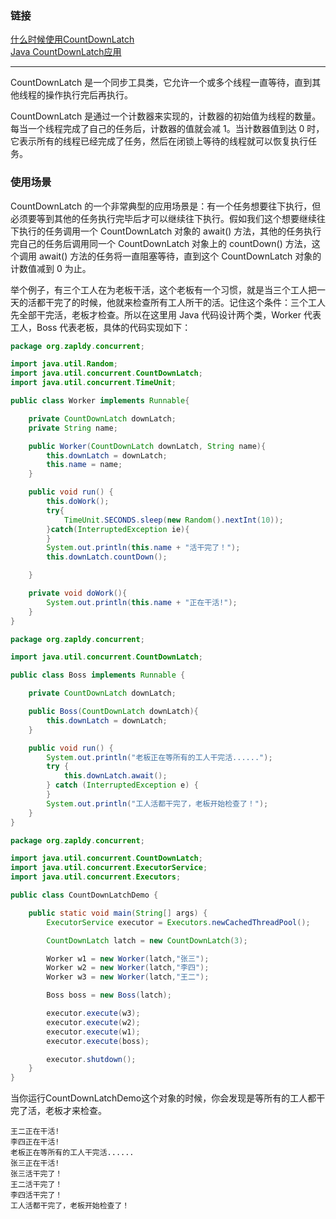 ### 链接

[什么时候使用CountDownLatch](http://www.importnew.com/15731.html)  
[Java CountDownLatch应用](http://zapldy.iteye.com/blog/746458)

---

CountDownLatch 是一个同步工具类，它允许一个或多个线程一直等待，直到其他线程的操作执行完后再执行。

CountDownLatch 是通过一个计数器来实现的，计数器的初始值为线程的数量。每当一个线程完成了自己的任务后，计数器的值就会减 1。当计数器值到达 0 时，它表示所有的线程已经完成了任务，然后在闭锁上等待的线程就可以恢复执行任务。

### 使用场景

CountDownLatch 的一个非常典型的应用场景是：有一个任务想要往下执行，但必须要等到其他的任务执行完毕后才可以继续往下执行。假如我们这个想要继续往下执行的任务调用一个 CountDownLatch 对象的 await() 方法，其他的任务执行完自己的任务后调用同一个 CountDownLatch 对象上的 countDown() 方法，这个调用 await() 方法的任务将一直阻塞等待，直到这个 CountDownLatch 对象的计数值减到 0 为止。

举个例子，有三个工人在为老板干活，这个老板有一个习惯，就是当三个工人把一天的活都干完了的时候，他就来检查所有工人所干的活。记住这个条件：三个工人先全部干完活，老板才检查。所以在这里用 Java 代码设计两个类，Worker 代表工人，Boss 代表老板，具体的代码实现如下：

```java
package org.zapldy.concurrent;

import java.util.Random;
import java.util.concurrent.CountDownLatch;
import java.util.concurrent.TimeUnit;

public class Worker implements Runnable{

	private CountDownLatch downLatch;
	private String name;

	public Worker(CountDownLatch downLatch, String name){
		this.downLatch = downLatch;
		this.name = name;
	}

	public void run() {
		this.doWork();
		try{
			TimeUnit.SECONDS.sleep(new Random().nextInt(10));
		}catch(InterruptedException ie){
		}
		System.out.println(this.name + "活干完了！");
		this.downLatch.countDown();

	}

	private void doWork(){
		System.out.println(this.name + "正在干活!");
	}
}
```

```java
package org.zapldy.concurrent;

import java.util.concurrent.CountDownLatch;

public class Boss implements Runnable {

	private CountDownLatch downLatch;

	public Boss(CountDownLatch downLatch){
		this.downLatch = downLatch;
	}

	public void run() {
		System.out.println("老板正在等所有的工人干完活......");
		try {
			this.downLatch.await();
		} catch (InterruptedException e) {
		}
		System.out.println("工人活都干完了，老板开始检查了！");
	}
}
```

```java
package org.zapldy.concurrent;

import java.util.concurrent.CountDownLatch;
import java.util.concurrent.ExecutorService;
import java.util.concurrent.Executors;

public class CountDownLatchDemo {

	public static void main(String[] args) {
		ExecutorService executor = Executors.newCachedThreadPool();

		CountDownLatch latch = new CountDownLatch(3);

		Worker w1 = new Worker(latch,"张三");
		Worker w2 = new Worker(latch,"李四");
		Worker w3 = new Worker(latch,"王二");

		Boss boss = new Boss(latch);

		executor.execute(w3);
		executor.execute(w2);
		executor.execute(w1);
		executor.execute(boss);

		executor.shutdown();
	}
}
```

当你运行CountDownLatchDemo这个对象的时候，你会发现是等所有的工人都干完了活，老板才来检查。

```
王二正在干活!
李四正在干活!
老板正在等所有的工人干完活......
张三正在干活!
张三活干完了！
王二活干完了！
李四活干完了！
工人活都干完了，老板开始检查了！
```
